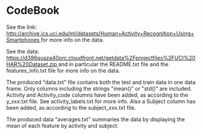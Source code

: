 CodeBook
==========

See the link:
[http://archive.ics.uci.edu/ml/datasets/Human+Activity+Recognition+Using+Smartphones ](http://archive.ics.uci.edu/ml/datasets/Human+Activity+Recognition+Using+Smartphones )
for more info on the data. 

See the data:
[https://d396qusza40orc.cloudfront.net/getdata%2Fprojectfiles%2FUCI%20HAR%20Dataset.zip ](https://d396qusza40orc.cloudfront.net/getdata%2Fprojectfiles%2FUCI%20HAR%20Dataset.zip )
and in particular the README.txt file and the features_info.txt file for more info on the data. 

The produced "data.txt" file contains both the test and train data in one data frame. Only columns including the strings "mean()" or "std()" are included. Activity and Activity\_code columns have been added, as according to the y_xxx.txt file. See activity\_labels.txt for more info. Also a Subject column has been added, as according to the subject\_xxx.txt file. 

The produced data "averages.txt" summaries the data by displaying the mean of each feature by activity and subject.